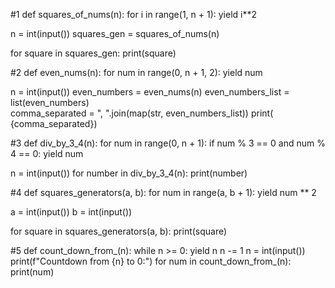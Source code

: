#1
def squares_of_nums(n):
    for i in range(1, n + 1):
        yield i**2

n = int(input()) 
squares_gen = squares_of_nums(n)

for square in squares_gen:
    print(square)

#2
def even_nums(n):
    for num in range(0, n + 1, 2):
        yield num

n = int(input())
even_numbers = even_nums(n)
even_numbers_list = list(even_numbers)  
comma_separated = ", ".join(map(str, even_numbers_list))
print( {comma_separated})

#3
def div_by_3_4(n):
    for num in range(0, n + 1):
        if num % 3 == 0 and num % 4 == 0:
            yield num

n = int(input())
for number in div_by_3_4(n):
    print(number)

#4
def squares_generators(a, b):
    for num in range(a, b + 1):
        yield num ** 2

a = int(input())
b = int(input())

for square in squares_generators(a, b):
    print(square)

#5
def count_down_from_(n):
    while n >= 0:
        yield n
        n -= 1
n = int(input())
print(f"Countdown from {n} to 0:")
for num in count_down_from_(n):
    print(num)
